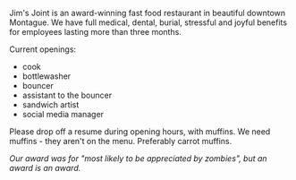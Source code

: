 Jim's Joint is an award-winning fast food restaurant in beautiful downtown Montague.
We have full medical, dental, burial,  stressful and joyful benefits for 
employees lasting more than three months.

Current openings:

- cook
- bottlewasher
- bouncer
- assistant to the bouncer
- sandwich artist
- social media manager

Please drop off a resume during opening hours, with muffins. We need muffins - they
aren't on the menu. Preferably carrot muffins.

_Our award was for "most likely to be appreciated by zombies",
but an award is an award._
